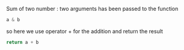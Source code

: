 Sum of two number : two arguments has been passed to the function 
```javascript
a & b
```

so here we use operator + for the addition and return the result 
```javascript 
return a + b
```
